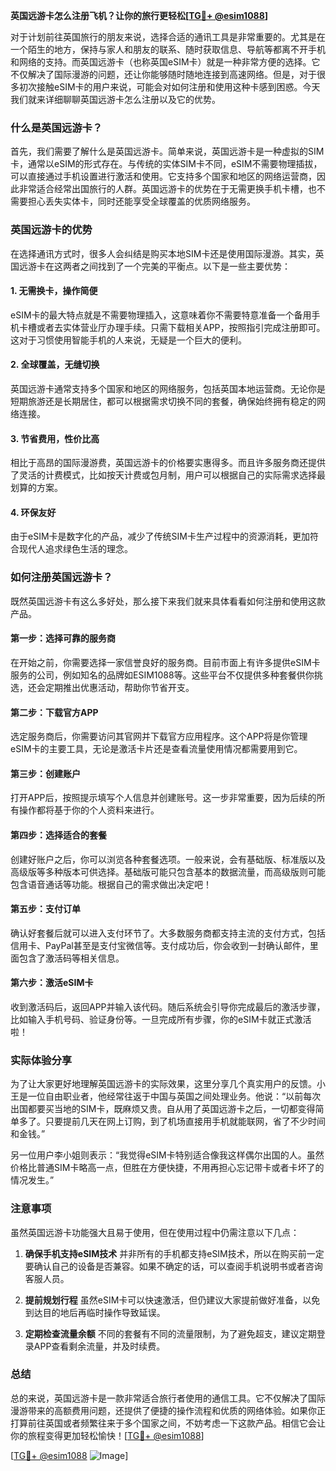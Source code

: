 **英国远游卡怎么注册飞机？让你的旅行更轻松[[TG💪+ @esim1088](https://t.me/s/esim1088)]**

对于计划前往英国旅行的朋友来说，选择合适的通讯工具是非常重要的。尤其是在一个陌生的地方，保持与家人和朋友的联系、随时获取信息、导航等都离不开手机和网络的支持。而英国远游卡（也称英国eSIM卡）就是一种非常方便的选择。它不仅解决了国际漫游的问题，还让你能够随时随地连接到高速网络。但是，对于很多初次接触eSIM卡的用户来说，可能会对如何注册和使用这种卡感到困惑。今天我们就来详细聊聊英国远游卡怎么注册以及它的优势。

### 什么是英国远游卡？

首先，我们需要了解什么是英国远游卡。简单来说，英国远游卡是一种虚拟的SIM卡，通常以eSIM的形式存在。与传统的实体SIM卡不同，eSIM不需要物理插拔，可以直接通过手机设置进行激活和使用。它支持多个国家和地区的网络运营商，因此非常适合经常出国旅行的人群。英国远游卡的优势在于无需更换手机卡槽，也不需要担心丢失实体卡，同时还能享受全球覆盖的优质网络服务。

### 英国远游卡的优势

在选择通讯方式时，很多人会纠结是购买本地SIM卡还是使用国际漫游。其实，英国远游卡在这两者之间找到了一个完美的平衡点。以下是一些主要优势：

#### 1. **无需换卡，操作简便**
   eSIM卡的最大特点就是不需要物理插入，这意味着你不需要特意准备一个备用手机卡槽或者去实体营业厅办理手续。只需下载相关APP，按照指引完成注册即可。这对于习惯使用智能手机的人来说，无疑是一个巨大的便利。

#### 2. **全球覆盖，无缝切换**
   英国远游卡通常支持多个国家和地区的网络服务，包括英国本地运营商。无论你是短期旅游还是长期居住，都可以根据需求切换不同的套餐，确保始终拥有稳定的网络连接。

#### 3. **节省费用，性价比高**
   相比于高昂的国际漫游费，英国远游卡的价格要实惠得多。而且许多服务商还提供了灵活的计费模式，比如按天计费或包月制，用户可以根据自己的实际需求选择最划算的方案。

#### 4. **环保友好**
   由于eSIM卡是数字化的产品，减少了传统SIM卡生产过程中的资源消耗，更加符合现代人追求绿色生活的理念。

### 如何注册英国远游卡？

既然英国远游卡有这么多好处，那么接下来我们就来具体看看如何注册和使用这款产品。

#### 第一步：选择可靠的服务商
   在开始之前，你需要选择一家信誉良好的服务商。目前市面上有许多提供eSIM卡服务的公司，例如知名的品牌如ESIM1088等。这些平台不仅提供多种套餐供你挑选，还会定期推出优惠活动，帮助你节省开支。

#### 第二步：下载官方APP
   选定服务商后，你需要访问其官网并下载官方应用程序。这个APP将是你管理eSIM卡的主要工具，无论是激活卡片还是查看流量使用情况都需要用到它。

#### 第三步：创建账户
   打开APP后，按照提示填写个人信息并创建账号。这一步非常重要，因为后续的所有操作都将基于你的个人资料来进行。

#### 第四步：选择适合的套餐
   创建好账户之后，你可以浏览各种套餐选项。一般来说，会有基础版、标准版以及高级版等多种版本可供选择。基础版可能只包含基本的数据流量，而高级版则可能包含语音通话等功能。根据自己的需求做出决定吧！

#### 第五步：支付订单
   确认好套餐后就可以进入支付环节了。大多数服务商都支持主流的支付方式，包括信用卡、PayPal甚至是支付宝微信等。支付成功后，你会收到一封确认邮件，里面包含了激活码等相关信息。

#### 第六步：激活eSIM卡
   收到激活码后，返回APP并输入该代码。随后系统会引导你完成最后的激活步骤，比如输入手机号码、验证身份等。一旦完成所有步骤，你的eSIM卡就正式激活啦！

### 实际体验分享

为了让大家更好地理解英国远游卡的实际效果，这里分享几个真实用户的反馈。小王是一位自由职业者，他经常往返于中国与英国之间处理业务。他说：“以前每次出国都要买当地的SIM卡，既麻烦又贵。自从用了英国远游卡之后，一切都变得简单多了。只要提前几天在网上订购，到了机场直接用手机就能联网，省了不少时间和金钱。”

另一位用户李小姐则表示：“我觉得eSIM卡特别适合像我这样偶尔出国的人。虽然价格比普通SIM卡略高一点，但胜在方便快捷，不用再担心忘记带卡或者卡坏了的情况发生。”

### 注意事项

虽然英国远游卡功能强大且易于使用，但在使用过程中仍需注意以下几点：

1. **确保手机支持eSIM技术**
   并非所有的手机都支持eSIM技术，所以在购买前一定要确认自己的设备是否兼容。如果不确定的话，可以查阅手机说明书或者咨询客服人员。

2. **提前规划行程**
   虽然eSIM卡可以快速激活，但仍建议大家提前做好准备，以免到达目的地后再临时操作导致延误。

3. **定期检查流量余额**
   不同的套餐有不同的流量限制，为了避免超支，建议定期登录APP查看剩余流量，并及时续费。

### 总结

总的来说，英国远游卡是一款非常适合旅行者使用的通信工具。它不仅解决了国际漫游带来的高额费用问题，还提供了便捷的操作流程和优质的网络体验。如果你正打算前往英国或者频繁往来于多个国家之间，不妨考虑一下这款产品。相信它会让你的旅程变得更加轻松愉快！[[TG💪+ @esim1088](https://t.me/s/esim1088)]

[[TG💪+ @esim1088](https://t.me/s/esim1088) ![Image](https://i.postimg.cc/4NQfJmqS/Snipaste-2025-05-13-00-14-12.png)]